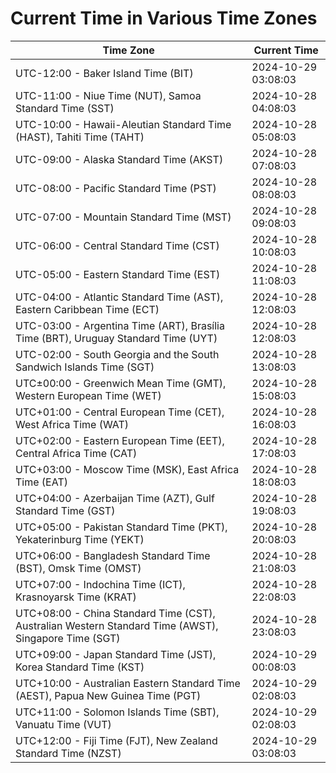 # Current Time in Various Time Zones

| Time Zone | Current Time |
|-----------|--------------|
| UTC-12:00 - Baker Island Time (BIT) | 2024-10-29 03:08:03 |
| UTC-11:00 - Niue Time (NUT), Samoa Standard Time (SST) | 2024-10-28 04:08:03 |
| UTC-10:00 - Hawaii-Aleutian Standard Time (HAST), Tahiti Time (TAHT) | 2024-10-28 05:08:03 |
| UTC-09:00 - Alaska Standard Time (AKST) | 2024-10-28 07:08:03 |
| UTC-08:00 - Pacific Standard Time (PST) | 2024-10-28 08:08:03 |
| UTC-07:00 - Mountain Standard Time (MST) | 2024-10-28 09:08:03 |
| UTC-06:00 - Central Standard Time (CST) | 2024-10-28 10:08:03 |
| UTC-05:00 - Eastern Standard Time (EST) | 2024-10-28 11:08:03 |
| UTC-04:00 - Atlantic Standard Time (AST), Eastern Caribbean Time (ECT) | 2024-10-28 12:08:03 |
| UTC-03:00 - Argentina Time (ART), Brasília Time (BRT), Uruguay Standard Time (UYT) | 2024-10-28 12:08:03 |
| UTC-02:00 - South Georgia and the South Sandwich Islands Time (SGT) | 2024-10-28 13:08:03 |
| UTC±00:00 - Greenwich Mean Time (GMT), Western European Time (WET) | 2024-10-28 15:08:03 |
| UTC+01:00 - Central European Time (CET), West Africa Time (WAT) | 2024-10-28 16:08:03 |
| UTC+02:00 - Eastern European Time (EET), Central Africa Time (CAT) | 2024-10-28 17:08:03 |
| UTC+03:00 - Moscow Time (MSK), East Africa Time (EAT) | 2024-10-28 18:08:03 |
| UTC+04:00 - Azerbaijan Time (AZT), Gulf Standard Time (GST) | 2024-10-28 19:08:03 |
| UTC+05:00 - Pakistan Standard Time (PKT), Yekaterinburg Time (YEKT) | 2024-10-28 20:08:03 |
| UTC+06:00 - Bangladesh Standard Time (BST), Omsk Time (OMST) | 2024-10-28 21:08:03 |
| UTC+07:00 - Indochina Time (ICT), Krasnoyarsk Time (KRAT) | 2024-10-28 22:08:03 |
| UTC+08:00 - China Standard Time (CST), Australian Western Standard Time (AWST), Singapore Time (SGT) | 2024-10-28 23:08:03 |
| UTC+09:00 - Japan Standard Time (JST), Korea Standard Time (KST) | 2024-10-29 00:08:03 |
| UTC+10:00 - Australian Eastern Standard Time (AEST), Papua New Guinea Time (PGT) | 2024-10-29 02:08:03 |
| UTC+11:00 - Solomon Islands Time (SBT), Vanuatu Time (VUT) | 2024-10-29 02:08:03 |
| UTC+12:00 - Fiji Time (FJT), New Zealand Standard Time (NZST) | 2024-10-29 03:08:03 |
